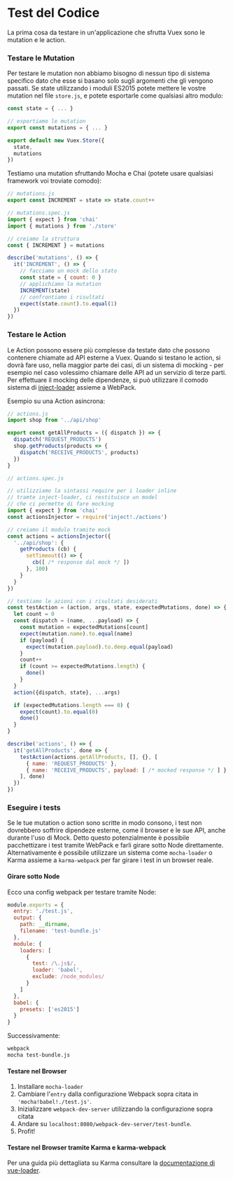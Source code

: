 # Test del Codice

La prima cosa da testare in un'applicazione che sfrutta Vuex sono le mutation e le action.

### Testare le Mutation

Per testare le mutation non abbiamo bisogno di nessun tipo di sistema specifico dato che esse si basano solo sugli argomenti che gli vengono passati. Se state utilizzando i moduli ES2015 potete mettere le vostre mutation nel file `store.js`, e potete esportarle come qualsiasi altro modulo:

``` js
const state = { ... }

// esportiamo le mutation
export const mutations = { ... }

export default new Vuex.Store({
  state,
  mutations
})
```

Testiamo una mutation sfruttando Mocha e Chai (potete usare qualsiasi framework voi troviate comodo):

``` js
// mutations.js
export const INCREMENT = state => state.count++
```

``` js
// mutations.spec.js
import { expect } from 'chai'
import { mutations } from './store'

// creiamo la struttura
const { INCREMENT } = mutations

describe('mutations', () => {
  it('INCREMENT', () => {
    // facciamo un mock dello stato
    const state = { count: 0 }
    // applichiamo la mutation
    INCREMENT(state)
    // confrontiamo i risultati
    expect(state.count).to.equal(1)
  })
})
```

### Testare le Action

Le Action possono essere più complesse da testate dato che possono contenere chiamate ad API esterne a Vuex. Quando si testano le action, si dovrà fare uso, nella maggior parte dei casi, di un sistema di mocking - per esempio nel caso volessimo chiamare delle API ad un servizio di terze parti.
Per effettuare il mocking delle dipendenze, si può utilizzare il comodo sistema di [inject-loader](https://github.com/plasticine/inject-loader) assieme a WebPack.

Esempio su una Action asincrona:

``` js
// actions.js
import shop from '../api/shop'

export const getAllProducts = ({ dispatch }) => {
  dispatch('REQUEST_PRODUCTS')
  shop.getProducts(products => {
    dispatch('RECEIVE_PRODUCTS', products)
  })
}
```

``` js
// actions.spec.js

// utilizziamo la sintassi require per i loader inline
// tramte inject-loader, ci restituisce un model
// che ci permette di fare mocking
import { expect } from 'chai'
const actionsInjector = require('inject!./actions')

// creiamo il modulo tramite mock
const actions = actionsInjector({
  '../api/shop': {
    getProducts (cb) {
      setTimeout(() => {
        cb([ /* response dal mock */ ])
      }, 100)
    }
  }
})

// testiamo le azioni con i risultati desiderati
const testAction = (action, args, state, expectedMutations, done) => {
  let count = 0
  const dispatch = (name, ...payload) => {
    const mutation = expectedMutations[count]
    expect(mutation.name).to.equal(name)
    if (payload) {
      expect(mutation.payload).to.deep.equal(payload)
    }
    count++
    if (count >= expectedMutations.length) {
      done()
    }
  }
  action({dispatch, state}, ...args)

  if (expectedMutations.length === 0) {
    expect(count).to.equal(0)
    done()
  }
}

describe('actions', () => {
  it('getAllProducts', done => {
    testAction(actions.getAllProducts, [], {}, [
      { name: 'REQUEST_PRODUCTS' },
      { name: 'RECEIVE_PRODUCTS', payload: [ /* mocked response */ ] }
    ], done)
  })
})
```

### Eseguire i tests

Se le tue mutation o action sono scritte in modo consono, i test non dovrebbero soffrire dipendeze esterne, come il browser e le sue API, anche durante l'uso di Mock. Detto questo potenzialmente è possibile pacchettizare i test tramite WebPack e farli girare sotto Node direttamente. Alternativamente è possibile utilizzare un sistema come `mocha-loader` o Karma assieme a `karma-webpack` per far girare i test in un browser reale.

#### Girare sotto Node

Ecco una config webpack per testare tramite Node:

``` js
module.exports = {
  entry: './test.js',
  output: {
    path: __dirname,
    filename: 'test-bundle.js'
  },
  module: {
    loaders: [
      {
        test: /\.js$/,
        loader: 'babel',
        exclude: /node_modules/
      }
    ]
  },
  babel: {
    presets: ['es2015']
  }
}
```

Successivamente:

``` bash
webpack
mocha test-bundle.js
```

#### Testare nel Browser

1. Installare `mocha-loader`
2. Cambiare l'`entry` dalla configurazione Webpack sopra citata in `'mocha!babel!./test.js'`.
3. Inizializzare `webpack-dev-server` utilizzando la configurazione sopra citata
4. Andare su `localhost:8080/webpack-dev-server/test-bundle`.
5. Profit!

#### Testare nel Browser tramite Karma e karma-webpack

Per una guida più dettagliata su Karma consultare la [documentazione di vue-loader](http://vuejs.github.io/vue-loader/workflow/testing.html).
